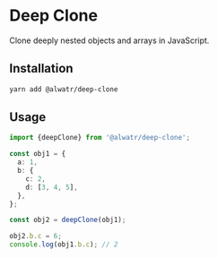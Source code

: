 # Deep Clone

Clone deeply nested objects and arrays in JavaScript.

## Installation

```bash
yarn add @alwatr/deep-clone
```

## Usage

```typescript
import {deepClone} from '@alwatr/deep-clone';

const obj1 = {
  a: 1,
  b: {
    c: 2,
    d: [3, 4, 5],
  },
};

const obj2 = deepClone(obj1);

obj2.b.c = 6;
console.log(obj1.b.c); // 2
```

